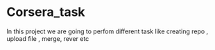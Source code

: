 # Corsera_task
In this project we are going to perfom different task like creating repo , upload file , merge, rever etc
